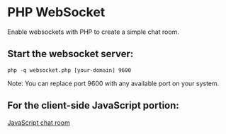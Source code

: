 # PHP WebSocket

Enable websockets with PHP to create a simple chat room.

## Start the websocket server:

```
php -q websocket.php [your-domain] 9600
```

Note:  You can replace port 9600 with any available port on your system.

## For the client-side JavaScript portion:

[JavaScript chat room](https://github.com/orangeable/javascript-chat)
